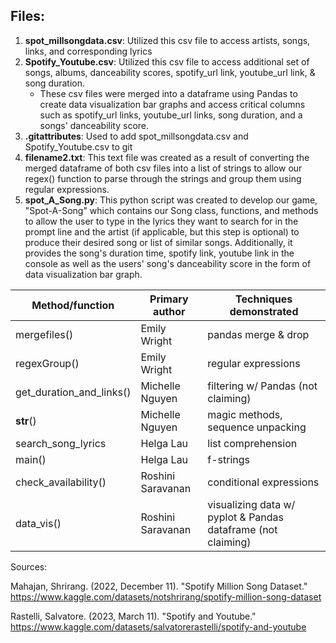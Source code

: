 ## Files:

1. **spot_millsongdata.csv**: Utilized this csv file to access artists, songs, links, and corresponding lyrics
2. **Spotify_Youtube.csv**: Utilized this csv file to access additional set of songs, albums, danceability scores, spotify_url link, youtube_url link, & song duration.
    - These csv files were merged into a dataframe using Pandas to create data visualization bar graphs and access critical columns such as spotify_url links, youtube_url links, song duration, and a songs' danceability score. 
3. **.gitattributes**: Used to add spot_millsongdata.csv and Spotify_Youtube.csv to git
3. **filename2.txt**: This text file was created as a result of converting the merged dataframe of both csv files into a list of strings to allow our regex() function to parse through the strings and group them using regular expressions.
4. **spot_A_Song.py**: This python script was created to develop our game, "Spot-A-Song" which contains our Song class, functions, and methods to allow the user to type in the lyrics they want to search for in the prompt line and the artist (if applicable, but this step is optional) to produce their desired song or list of similar songs. Additionally, it provides the song's duration time, spotify link, youtube link in the console as well as the users' song's danceability score in the form of data visualization bar graph. 

| Method/function | Primary author |  Techniques demonstrated |
| -------------   | -------------  | -------------------------|
| mergefiles()      | Emily Wright  | pandas merge & drop |
| regexGroup()      | Emily Wright   | regular expressions |
| get_duration_and_links()    | Michelle Nguyen   | filtering w/ Pandas (not claiming) |
| __str__()    | Michelle Nguyen   | magic methods, sequence unpacking |
| search_song_lyrics    | Helga Lau   | list comprehension |
| main()    | Helga Lau   | f-strings |
| check_availability()    | Roshini Saravanan   | conditional expressions |
| data_vis()   | Roshini Saravanan   | visualizing data w/ pyplot & Pandas dataframe (not claiming) |

Sources:

Mahajan, Shrirang. (2022, December 11). "Spotify Million Song Dataset." https://www.kaggle.com/datasets/notshrirang/spotify-million-song-dataset

Rastelli, Salvatore. (2023, March 11). "Spotify and Youtube." https://www.kaggle.com/datasets/salvatorerastelli/spotify-and-youtube
